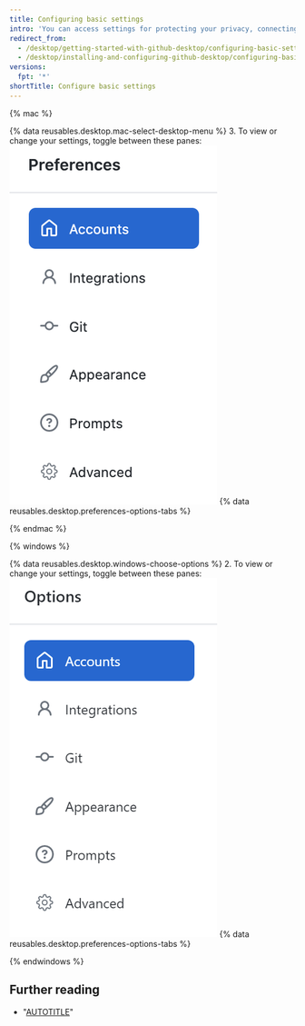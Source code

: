 ```yaml
---
title: Configuring basic settings
intro: 'You can access settings for protecting your privacy, connecting accounts to GitHub Desktop, and configuring Git.'
redirect_from:
  - /desktop/getting-started-with-github-desktop/configuring-basic-settings
  - /desktop/installing-and-configuring-github-desktop/configuring-basic-settings
versions:
  fpt: '*'
shortTitle: Configure basic settings
---
```

{% mac %}

{% data reusables.desktop.mac-select-desktop-menu %}
3. To view or change your settings, toggle between these panes:
  ![The Preferences menu navigation](/assets/images/help/desktop/mac-select-accounts-pane.png)
{% data reusables.desktop.preferences-options-tabs %}

{% endmac %}

{% windows %}

{% data reusables.desktop.windows-choose-options %}
2. To view or change your settings, toggle between these panes:
  ![The Options menu navigation](/assets/images/help/desktop/windows-select-accounts-pane.png)
{% data reusables.desktop.preferences-options-tabs %}

{% endwindows %}

## Further reading

- "[AUTOTITLE](/desktop/installing-and-configuring-github-desktop/configuring-and-customizing-github-desktop/setting-a-theme-for-github-desktop)"
